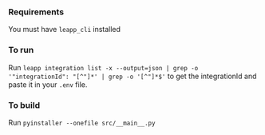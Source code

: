 ### Requirements
You must have `leapp_cli` installed

### To run
Run `leapp integration list -x --output=json | grep -o '"integrationId": "[^"]*' | grep -o '[^"]*$'` to get the integrationId and paste it in your `.env` file.

### To build
Run `pyinstaller --onefile src/__main__.py`

